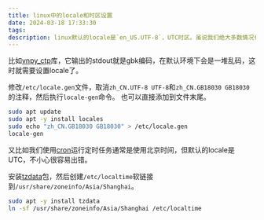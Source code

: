 ```yaml
---
title: linux中的locale和时区设置
date: 2024-03-18 17:33:30
tags:
description: linux默认的locale是`en_US.UTF-8`，UTC时区。虽说我们绝大多数情况也是使用英文加UTF-8编码，但有时还是需要显示中文和使用中国时区。
---
```

比如[vnpy_ctp](https://github.com/vnpy/vnpy_ctp)库，它输出的stdout就是gbk编码，在默认环境下会是一堆乱码，这时就需要设置locale了。

修改`/etc/locale.gen`文件，取消`zh_CN.UTF-8 UTF-8`和`zh_CN.GB18030 GB18030`的注释，然后执行`locale-gen`命令。
也可以直接添加到文件末尾。

```bash
sudo apt update 
sudo apt -y install locales 
sudo echo "zh_CN.GB18030 GB18030" > /etc/locale.gen
locale-gen
```

又比如我们使用[cron](https://crontab.guru/)运行定时任务通常是使用北京时间，但默认的locale是UTC，不小心很容易出错。

安装[tzdata]()包，然后创建`/etc/localtime`软链接到`/usr/share/zoneinfo/Asia/Shanghai`。

```bash
sudo apt -y install tzdata 
ln -sf /usr/share/zoneinfo/Asia/Shanghai /etc/localtime
```

